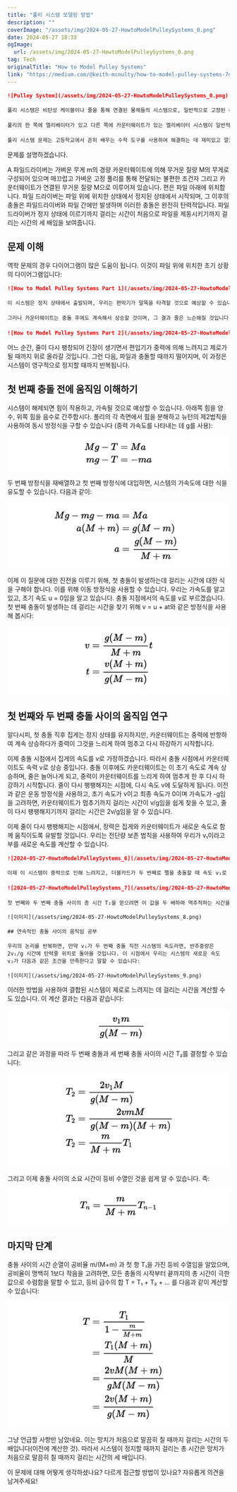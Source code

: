 ```yaml
---
title: "풀리 시스템 모델링 방법"
description: ""
coverImage: "/assets/img/2024-05-27-HowtoModelPulleySystems_0.png"
date: 2024-05-27 18:33
ogImage: 
  url: /assets/img/2024-05-27-HowtoModelPulleySystems_0.png
tag: Tech
originalTitle: "How to Model Pulley Systems"
link: "https://medium.com/@keith-mcnulty/how-to-model-pulley-systems-7dc71ab4eb6b"
---
```



```markdown
![Pulley System](/assets/img/2024-05-27-HowtoModelPulleySystems_0.png)

풀리 시스템은 비탄성 케이블이나 줄을 통해 연결된 물체들의 시스템으로, 일반적으로 고정된 축 위의 바퀴인 부드러운 풀리를 통해 통과됩니다. 일상생활에서 가장 흔히 발견되는 풀리 시스템은 강철 케이블로 연결된 두 묵직한 물체로 구성됩니다. 케이블이 시스템 상단의 부드러운 풀리를 통과하고 물체들은 풀리 양쪽에서 수직으로 올라가거나 내려갑니다.

풀리의 한 쪽에 엘리베이터가 있고 다른 쪽에 카운터웨이트가 있는 엘리베이터 시스템이 일반적인 예입니다. 또 다른 일반적이고 비슷한 예로는 인간이 카운터웨이트에 맞서 풀리를 통해 케이블을 당기는 웨이트 머신이 있습니다.

풀리 시스템 문제는 고등학교에서 흔히 배우는 수학 도구를 사용하여 해결하는 데 재미있고 깔끔할 수 있습니다. 최근에 매우 만족스러운 해결책이 있는 이 형태의 문제를 발견했습니다. 이 문제를 해결하기 위해서는 뉴턴의 법칙, 운동의 기본 방정식, 그리고 에너지와 운동량에 대한 기본 지식이 필요합니다. 또한 문제를 수학으로 모델링하기 위해 체계적으로 생각할 수 있어야 합니다.
```

<div class="content-ad"></div>

문제를 설명하겠습니다.

A 파일드라이버는 가벼운 무게 m의 경량 카운터웨이트에 의해 무거운 질량 M의 무게로 구성되어 있으며 매끄럽고 가벼운 고정 풀리를 통해 전달되는 불편한 조건자 그리고 카운터웨이트가 연결된 무거운 질량 M으로 이루어져 있습니다. 편은 파일 아래에 위치합니다. 파일 드라이버는 파일 위에 위치한 상태에서 정지된 상태에서 시작되며, 그 이후의 충돌은 파일드라이버와 파일 간에만 발생하며 이러한 충돌은 완전히 탄력적입니다. 파일드라이버가 정지 상태에 이르기까지 걸리는 시간이 처음으로 파일을 제동시키기까지 걸리는 시간의 세 배임을 보여줍니다.

## 문제 이해

역학 문제의 경우 다이어그램이 많은 도움이 됩니다. 이것이 파일 위에 위치한 초기 상황의 다이어그램입니다:

<div class="content-ad"></div>

```markdown
![How to Model Pulley Systems Part 1](/assets/img/2024-05-27-HowtoModelPulleySystems_1.png)

이 시스템은 정지 상태에서 출발되며, 우리는 편막기가 말뚝을 타격할 것으로 예상할 수 있습니다. 이 충돌이 완전히 탄성 없다고 합니다. 이는 모든 운동 에너지가 손실되고 편막기가 말뚝에서 튕겨 나오지 않고 충돌 후 그 자리에서 그대로 남게 될 것을 의미합니다.

그러나 카운터웨이트는 충돌 후에도 계속해서 상승할 것이며, 그 결과 줄은 느슨해질 것입니다. 이것은 중력이 카운터웨이트를 멈출 때까지 계속될 것이며, 그리고 다시 하강하기 시작합니다. 이 상황의 다이어그램은 다음과 같습니다:

![How to Model Pulley Systems Part 2](/assets/img/2024-05-27-HowtoModelPulleySystems_2.png)
```

<div class="content-ad"></div>

어느 순간, 줄이 다시 팽창되어 긴장이 생기면서 편입기가 중력에 의해 느려지고 제로가 될 때까지 위로 올라갈 것입니다. 그런 다음, 파일과 충돌할 때까지 떨어지며, 이 과정은 시스템이 영구적으로 정지할 때까지 반복됩니다.

## 첫 번째 충돌 전에 움직임 이해하기

시스템이 해제되면 힘이 작용하고, 가속될 것으로 예상할 수 있습니다. 아래쪽 힘을 양수, 위쪽 힘을 음수로 간주합시다. 풀리의 각 측면에서 힘을 분해하고 뉴턴의 제2법칙을 사용하여 동시 방정식을 구할 수 있습니다 (중력 가속도를 나타내는 데 g를 사용):

![image](/assets/img/2024-05-27-HowtoModelPulleySystems_3.png)

<div class="content-ad"></div>

두 번째 방정식을 재배열하고 첫 번째 방정식에 대입하면, 시스템의 가속도에 대한 식을 유도할 수 있습니다. 다음과 같이:

![이미지](/assets/img/2024-05-27-HowtoModelPulleySystems_4.png)

이제 이 질문에 대한 진전을 이루기 위해, 첫 충돌이 발생하는데 걸리는 시간에 대한 식을 구해야 합니다. 이를 위해 이동 방정식을 사용할 수 있습니다. 우리는 가속도를 알고 있고, 초기 속도 u = 0임을 알고 있습니다. 충돌 지점에서의 속도를 v로 부르겠습니다. 첫 번째 충돌이 발생하는 데 걸리는 시간을 찾기 위해 v = u + at와 같은 방정식을 사용해 봅시다:

![이미지](/assets/img/2024-05-27-HowtoModelPulleySystems_5.png)

<div class="content-ad"></div>

## 첫 번째와 두 번째 충돌 사이의 움직임 연구

알다시피, 첫 충돌 직후 집게는 정지 상태를 유지하지만, 카운터웨이트는 중력에 반항하여 계속 상승하다가 중력이 그것을 느리게 하여 멈추고 다시 하강하기 시작합니다.

이제 충돌 시점에서 집게의 속도를 v로 가정하겠습니다. 따라서 충돌 시점에서 카운터웨이트도 속력 v로 상승 중입니다. 충돌 이후에도 카운터웨이트는 이 초기 속도로 계속 상승하며, 줄은 늘어나게 되고, 중력이 카운터웨이트를 느리게 하여 멈추게 한 후 다시 하강하기 시작합니다. 줄이 다시 팽팽해지는 시점에, 다시 속도 v에 도달하게 됩니다. 이전과 같은 운동 방정식을 사용하고, 초기 속도가 v이고 최종 속도가 0이며 가속도가 -g임을 고려하면, 카운터웨이트가 멈추기까지 걸리는 시간이 v/g임을 쉽게 찾을 수 있고, 줄이 다시 팽팽해지기까지 걸리는 시간은 2v/g임을 알 수 있습니다.

이제 줄이 다시 팽팽해지는 시점에서, 장력은 집게와 카운터웨이트가 새로운 속도로 함께 움직이도록 유발할 것입니다. 우리는 전단량 보존 법칙을 사용하여 우리가 v₁이라고 부를 새로운 속도를 계산할 수 있습니다.

<div class="content-ad"></div>

```markdown
![2024-05-27-HowtoModelPulleySystems_6](/assets/img/2024-05-27-HowtoModelPulleySystems_6.png)

이제 이 시스템이 중력으로 인해 느려지고, 더블카드가 두 번째로 펠을 충돌할 때 속도 v₁로 다시 돌아올 것을 알았습니다. 우리는 이전에 계산한 것과 같은 방법을 사용하여 더블카드가 멈출 때까지 걸리는 시간을 계산합니다. 초기 속도는 v₁, 최종 속도는 0이며, 가속도는 전체 시스템의 가속도입니다. 따라서 다음과 같습니다:

![2024-05-27-HowtoModelPulleySystems_7](/assets/img/2024-05-27-HowtoModelPulleySystems_7.png)

첫 번째와 두 번째 충돌 사이의 총 시간 T₁을 얻으려면 이 값을 두 배하여 역추적하는 시간을 더해야 합니다:
```  

<div class="content-ad"></div>

```
![이미지](/assets/img/2024-05-27-HowtoModelPulleySystems_8.png)

## 연속적인 충돌 사이의 움직임 공부

우리의 논리를 반복하면, 만약 v₁가 두 번째 충돌 직전 시스템의 속도라면, 반추중량은 2v₁/g 시간에 탄력줄 위치로 돌아올 것입니다. 이 시점에서 우리는 시스템의 새로운 속도 v₂가 다음과 같은 조건을 만족한다고 말할 수 있습니다:

![이미지](/assets/img/2024-05-27-HowtoModelPulleySystems_9.png)
```

<div class="content-ad"></div>

이러한 방법을 사용하여 결합된 시스템이 제로로 느려지는 데 걸리는 시간을 계산할 수도 있습니다. 이 계산 결과는 다음과 같습니다:

![image](/assets/img/2024-05-27-HowtoModelPulleySystems_10.png)

그리고 같은 과정을 따라 두 번째 충돌과 세 번째 충돌 사이의 시간 T₂를 결정할 수 있습니다:

![image](/assets/img/2024-05-27-HowtoModelPulleySystems_11.png)

<div class="content-ad"></div>

그리고 이제 충돌 사이의 소요 시간이 등비 수열인 것을 쉽게 알 수 있습니다. 즉:

![image](/assets/img/2024-05-27-HowtoModelPulleySystems_12.png)

## 마지막 단계

충돌 사이의 시간 순열이 공비율 m/(M+m) 과 첫 항 T₁을 가진 등비 수열임을 알았으며, 공비율이 명백히 1보다 작음을 고려하면, 모든 충돌의 시작부터 끝까지의 총 시간이 극한값으로 수렴함을 말할 수 있고, 등비 급수의 합 T = T₁ + T₂ + … 를 다음과 같이 계산할 수 있습니다:

<div class="content-ad"></div>

![image](/assets/img/2024-05-27-HowtoModelPulleySystems_13.png)

그냥 언급할 사항만 남았네요. 이는 망치가 처음으로 말끔히 칠 때까지 걸리는 시간의 두 배입니다(이전에 계산한 것). 따라서 시스템이 정지할 때까지 걸리는 총 시간은 망치가 처음으로 말끔히 칠 때까지 걸리는 시간의 세 배입니다.

이 문제에 대해 어떻게 생각하셨나요? 다르게 접근할 방법이 있나요? 자유롭게 의견을 남겨주세요!